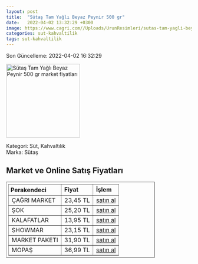 ```yaml
---
layout: post
title:  "Sütaş Tam Yağlı Beyaz Peynir 500 gr"
date:   2022-04-02 13:32:29 +0300
image: https://www.cagri.com//Uploads/UrunResimleri/sutas-tam-yagli-beyaz-peynir-500-gr-4d75.jpg
categories: sut-kahvaltilik
tags: sut-kahvaltilik
---
```


Son Güncelleme: 2022-04-02 16:32:29

<img src="https://www.cagri.com//Uploads/UrunResimleri/sutas-tam-yagli-beyaz-peynir-500-gr-4d75.jpg" width="200" alt="Sütaş Tam Yağlı Beyaz Peynir 500 gr market fiyatları" />

Kategori: Süt, Kahvaltılık
<br />
Marka: Sütaş

<h2>Market ve Online Satış Fiyatları</h2>

<table border="1" style="padding: 5px;width:80%;">
  <tr>
    <td style="padding: 5px;"><strong>Perakendeci</strong></td>
    <td><strong>Fiyat</strong></td>
    <td><strong>İşlem</strong></td>
  </tr>
  <tr>
              <td title="Çağrı Market">ÇAĞRI MARKET</td>
              <td>23,45 TL</td>
              <td><a title="Çağrı Market" target="_blank" href="https://www.cagri.com/sutas-tam-yagli-beyaz-peynir-500-gr">satın al</a></td>
            </tr><tr>
              <td title="Şok">ŞOK</td>
              <td>25,20 TL</td>
              <td><a title="Şok" target="_blank" href="https://www.sokmarket.com.tr/tam-yagli-beyaz-peynir-500-gr-p-3639/">satın al</a></td>
            </tr><tr>
              <td title="Kalafatlar">KALAFATLAR</td>
              <td>13,95 TL</td>
              <td><a title="Kalafatlar" target="_blank" href="https://www.kalafatlar.com/urun/sutas-tam-yagli-beyaz-peynir-250-gr">satın al</a></td>
            </tr><tr>
              <td title="Showmar">SHOWMAR</td>
              <td>23,15 TL</td>
              <td><a title="Showmar" target="_blank" href="https://www.showmar.com.tr/urun/sutas-b-peynir-500gr-pvc">satın al</a></td>
            </tr><tr>
              <td title="Market Paketi">MARKET PAKETI</td>
              <td>31,90 TL</td>
              <td><a title="Market Paketi" target="_blank" href="https://www.marketpaketi.com.tr/sutas-tam-yagli-beyaz-peynir-500-gr-p-1021">satın al</a></td>
            </tr><tr>
              <td title="Mopaş">MOPAŞ</td>
              <td>36,99 TL</td>
              <td><a title="Mopaş" target="_blank" href="https://www.mopas.com.tr/sutas-tam-yagli-beyaz-peynir-500-gr/p/47790">satın al</a></td>
            </tr>
</table>
